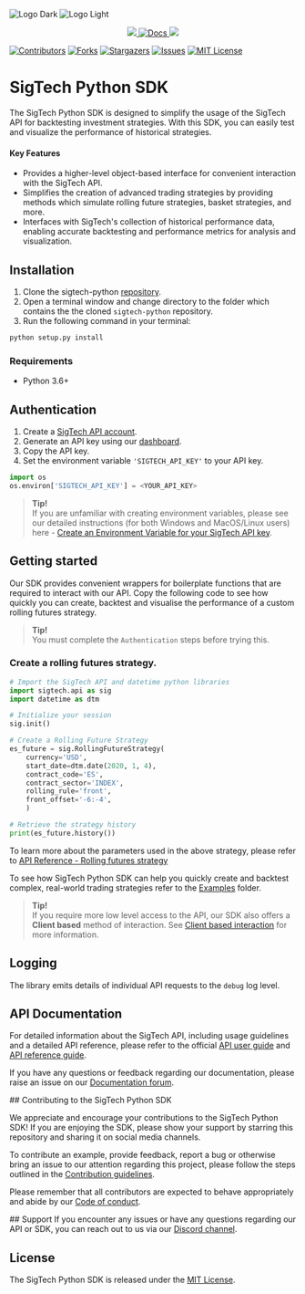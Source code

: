 ![Logo Dark](https://sigtech.com/wp-content/uploads/2023/06/API_Documentation_Hub_Assets_SigTech_Logo_W.svg#gh-dark-mode-only)
![Logo Light](https://8647283.fs1.hubspotusercontent-na1.net/hubfs/8647283/New%20SigTech%20Brand%20Assets/Logos%20and%20Favicons/st-logo-black-on-white.png#gh-light-mode-only)


<p align="center" id="dummy">
    <a href="https://discord.gg/XcVJDYV4k7">
        <img src="https://img.shields.io/badge/CHAT-DISCORD-blue?style=for-the-badge&logo=discord&labelColor=rgb(55,55,55)&color=blueviolet">
    </a>
    <a href="https://learn.sigtech.com">
        <img src="https://img.shields.io/badge/Docs-API_REFERENCE-1338be?&style=for-the-badge&logo=wiki&link=https://learn.sigtech.com/reference" alt="Docs" />
    </a>
     <a href="https://twitter.com/sigtechltd/">
        <img src="https://img.shields.io/badge/follow-%40sigtechltd-1DA1F2?logo=twitter&style=for-the-badge" />
    </a>
<p>

[![Contributors][contributors-shield]][contributors-url]
[![Forks][forks-shield]][forks-url]
[![Stargazers][stars-shield]][stars-url]
[![Issues][issues-shield]][issues-url]
[![MIT License][license-shield]][license-url]


# SigTech Python SDK
The SigTech Python SDK is designed to simplify the usage of the SigTech API for backtesting investment strategies. With this SDK, you can easily test and visualize the performance of historical strategies.

#### Key Features
- Provides a higher-level object-based interface for convenient interaction with the SigTech API.
- Simplifies the creation of advanced trading strategies by providing methods which simulate rolling future strategies, basket strategies, and more.
- Interfaces with SigTech's collection of historical performance data, enabling accurate backtesting and performance metrics for analysis and visualization.

## Installation
1. Clone the sigtech-python [repository](https://github.com/SIGTechnologies/sigtech-python).
1. Open a terminal window and change directory to the folder which contains the the cloned `sigtech-python` repository.
1. Run the following command in your terminal:
```sh
python setup.py install
```

### Requirements
-   Python 3.6+

## Authentication
1. Create a [SigTech API account](https://dashboard.sigtech.com).
1. Generate an API key using our [dashboard](https://dashboard.sigtech.com/api). 
1. Copy the API key.
1. Set the environment variable `'SIGTECH_API_KEY'` to your API key. 
```python
import os
os.environ['SIGTECH_API_KEY'] = <YOUR_API_KEY>
```

>**Tip!**\
>If you are unfamiliar with creating environment variables, please see our detailed instructions (for both Windows and MacOS/Linux users) here - [Create an Environment Variable for your SigTech API key]((https://github.com/SIGTechnologies/sigtech-python/blob/master/CONTRIBUTION.md)).

## Getting started
Our SDK provides convenient wrappers for boilerplate functions that are required to interact with our API. Copy the following code to see how quickly you can create, backtest and visualise the performance of a custom rolling futures strategy.

>**Tip!**\
>You must complete the `Authentication` steps before trying this. 

### Create a rolling futures strategy.
```python
# Import the SigTech API and datetime python libraries
import sigtech.api as sig
import datetime as dtm

# Initialize your session
sig.init()

# Create a Rolling Future Strategy
es_future = sig.RollingFutureStrategy(
    currency='USD',
    start_date=dtm.date(2020, 1, 4),
    contract_code='ES', 
    contract_sector='INDEX',
    rolling_rule='front',  
    front_offset='-6:-4', 
    )

# Retrieve the strategy history
print(es_future.history())
```
To learn more about the parameters used in the above strategy, please refer to [API Reference - Rolling futures strategy](https://learn.sigtech.com/reference/api_post_strategy_rolling_futures_strategies_futures_rolling_post-1.)

To see how SigTech Python SDK can help you quickly create and backtest complex, real-world trading strategies refer to the [Examples](https://github.com/SIGTechnologies/sigtech-python/tree/master/examples) folder.

>**Tip!**\
>If you require more low level access to the API, our SDK also offers a **Client based** method of interaction. See [Client based interaction]() for more information.

## Logging

The library emits details of individual API requests to the `debug` log level.

## API Documentation
For detailed information about the SigTech API, including usage guidelines and a detailed API reference, please refer to the official [API user guide](https://learn.sigtech.com/docs) and [API reference guide](https://learn.sigtech.com/reference). 

If you have any questions or feedback regarding our documentation, please raise an issue on our [Documentation forum](https://learn.sigtech.com/discuss).

## Contributing to the SigTech Python SDK

We appreciate and encourage your contributions to the SigTech Python SDK! If you are enjoying the SDK, please show your support by starring this repository and sharing it on social media channels. 

To contribute an example, provide feedback, report a bug or otherwise bring an issue to our attention regarding this project, please follow the steps outlined in the [Contribution guidelines](https://github.com/SIGTechnologies/sigtech-python/blob/master/CONTRIBUTION.md). 

Please remember that all contributors are expected to behave appropriately and abide by our [Code of conduct](https://github.com/SIGTechnologies/sigtech-python/blob/master/CODE_OF_CONDUCT.md).

## Support
If you encounter any issues or have any questions regarding our API or SDK, you can reach out to us via our [Discord channel](https://discord.gg/XcVJDYV4k7).

## License
The SigTech Python SDK is released under the [MIT License](https://www.google.com).



[contributors-shield]: https://img.shields.io/github/contributors/SIGTechnologies/sigtech-python.svg?style=for-the-badge
[contributors-url]: https://github.com/SIGTechnologies/sigtech-python/graphs/contributors
[forks-shield]: https://img.shields.io/github/forks/SIGTechnologies/sigtech-python.svg?style=for-the-badge
[forks-url]: https://github.com/SIGTechnologies/sigtech-python/network/members
[stars-shield]: https://img.shields.io/github/stars/SIGTechnologies/sigtech-python.svg?style=for-the-badge
[stars-url]: https://github.com/othneildrew/SIGTechnologies/sigtech-python
[issues-shield]: https://img.shields.io/github/issues/SIGTechnologies/sigtech-python.svg?style=for-the-badge
[issues-url]: https://github.com/othneildrew/Best-README-Template/issues
[license-shield]: https://img.shields.io/github/license/SIGTechnologies/sigtech-python.svg?style=for-the-badge
[license-url]: https://github.com/SIGTechnologies/sigtech-python/blob/master/LICENSE.txt
[repo_wiki_url]: https://www.learn.sigtech.com
[repo_wiki_img]: https://img.shields.io/badge/docs-wiki_page-blue?style=for-the-badge&logo=none